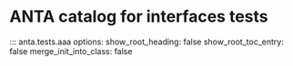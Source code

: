 # ANTA catalog for interfaces tests

::: anta.tests.aaa
    options:
      show_root_heading: false
      show_root_toc_entry: false
      merge_init_into_class: false
